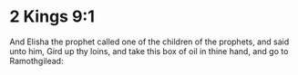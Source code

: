 # 2 Kings 9:1

And Elisha the prophet called one of the children of the prophets, and said unto him, Gird up thy loins, and take this box of oil in thine hand, and go to Ramothgilead: